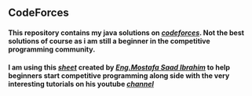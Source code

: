 ## CodeForces
#### This repository contains my java solutions on *[codeforces](http://codeforces.com)*. Not the best solutions of course as i am still a beginner in the competitive programming community.
#### I am using this *[sheet](https://docs.google.com/spreadsheets/d/1iJZWP2nS_OB3kCTjq8L6TrJJ4o-5lhxDOyTaocSYc-k/edit#gid=1833943059)* created by *[Eng.Mostafa Saad Ibrahim](https://github.com/mostafa-saad)* to help beginners start competitive programming along side with the very interesting tutorials on his youtube *[channel](https://www.youtube.com/user/nobody123497)*